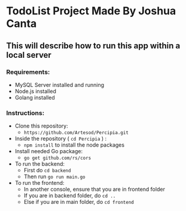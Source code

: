 # TodoList Project Made By Joshua Canta

## This will describe how to run this app within a local server

### Requirements:

- MySQL Server installed and running
- Node.js installed
- Golang installed

### Instructions:

- Clone this repository:
  - ` https://github.com/Artesod/Percipia.git `
- Inside the repository ( ` cd Percipia ` ) :
  - ` npm install ` to install the node packages
- Install needed Go package: 
  - ` go get github.com/rs/cors `
- To run the backend:
  - First do ` cd backend `
  - Then run ` go run main.go `
- To run the frontend:
  - In another console, ensure that you are in frontend folder
  - If you are in backend folder, do ` cd .. `
  - Else if you are in main folder, do ` cd frontend `
